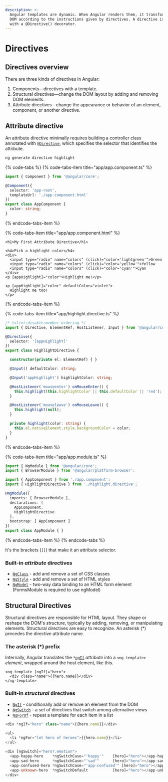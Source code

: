 ```yaml
---
description: >-
  Angular templates are dynamic. When Angular renders them, it transforms the
  DOM according to the instructions given by directives. A directive is a class
  with a @Directive() decorator.
---
```


# Directives

## Directives overview

There are three kinds of directives in Angular:

1. Components—directives with a template.
2. Structural directives—change the DOM layout by adding and removing DOM elements.
3. Attribute directives—change the appearance or behavior of an element, component, or another directive.

## Attribute directive

 An attribute directive minimally requires building a controller class annotated with `@`[`Directive`](https://angular.io/api/core/Directive), which specifies the selector that identifies the attribute.

```bash
ng generate directive highlight
```

{% code-tabs %}
{% code-tabs-item title="app/app.component.ts" %}
```typescript
import { Component } from '@angular/core';

@Component({
  selector: 'app-root',
  templateUrl: './app.component.html'
})
export class AppComponent {
  color: string;
}
```
{% endcode-tabs-item %}

{% code-tabs-item title="app/app.component.html" %}
```markup
<h1>My First Attribute Directive</h1>

<h4>Pick a highlight color</h4>
<div>
  <input type="radio" name="colors" (click)="color='lightgreen'">Green
  <input type="radio" name="colors" (click)="color='yellow'">Yellow
  <input type="radio" name="colors" (click)="color='cyan'">Cyan
</div>
<p [appHighlight]="color">Highlight me!</p>

<p [appHighlight]="color" defaultColor="violet">
  Highlight me too!
</p>
```
{% endcode-tabs-item %}

{% code-tabs-item title="app/highlight.directive.ts" %}
```typescript
/* tslint:disable:member-ordering */
import { Directive, ElementRef, HostListener, Input } from '@angular/core';

@Directive({
  selector: '[appHighlight]'
})
export class HighlightDirective {

  constructor(private el: ElementRef) { }

  @Input() defaultColor: string;

  @Input('appHighlight') highlightColor: string;

  @HostListener('mouseenter') onMouseEnter() {
    this.highlight(this.highlightColor || this.defaultColor || 'red');
  }

  @HostListener('mouseleave') onMouseLeave() {
    this.highlight(null);
  }

  private highlight(color: string) {
    this.el.nativeElement.style.backgroundColor = color;
  }
}
```
{% endcode-tabs-item %}

{% code-tabs-item title="app/app.module.ts" %}
```typescript
import { NgModule } from '@angular/core';
import { BrowserModule } from '@angular/platform-browser';

import { AppComponent } from './app.component';
import { HighlightDirective } from './highlight.directive';

@NgModule({
  imports: [ BrowserModule ],
  declarations: [
    AppComponent,
    HighlightDirective
  ],
  bootstrap: [ AppComponent ]
})
export class AppModule { }
```
{% endcode-tabs-item %}
{% endcode-tabs %}

 It's the brackets \(`[]`\) that make it an attribute selector. 

### Built-in _attribute_ directives 

* [`NgClass`](https://angular.io/guide/template-syntax#ngClass) - add and remove a set of CSS classes
* [`NgStyle`](https://angular.io/guide/template-syntax#ngStyle) - add and remove a set of HTML styles
* [`NgModel`](https://angular.io/guide/template-syntax#ngModel) - two-way data binding to an HTML form element \(FormsModule is required to use ngModel\)

##  Structural Directives

 Structural directives are responsible for HTML layout. They shape or reshape the DOM's _structure_, typically by adding, removing, or manipulating elements.  Structural directives are easy to recognize. An asterisk \(\*\) precedes the directive attribute name.

### The asterisk \(\*\) prefix <a id="the-asterisk--prefix"></a>

Internally, Angular translates the `*`[`ngIf`](https://angular.io/api/common/NgIf) _attribute_ into a `<ng-template>` _element_, wrapped around the host element, like this.

```markup
<ng-template [ngIf]="hero">
  <div class="name">{{hero.name}}</div>
</ng-template>
```

### Built-in _structural_ directives 

* [`NgIf`](https://angular.io/guide/template-syntax#ngIf) - conditionally add or remove an element from the DOM
* [`NgSwitch`](https://angular.io/guide/template-syntax#ngSwitch) - a set of directives that switch among alternative views
* [`NgForOf`](https://angular.io/guide/template-syntax#ngFor) - repeat a template for each item in a list

```typescript
<div *ngIf="hero" class="name">{{hero.name}}</div>

<ul>
  <li *ngFor="let hero of heroes">{{hero.name}}</li>
</ul>

<div [ngSwitch]="hero?.emotion">
  <app-happy-hero    *ngSwitchCase="'happy'"    [hero]="hero"></app-happy-hero>
  <app-sad-hero      *ngSwitchCase="'sad'"      [hero]="hero"></app-sad-hero>
  <app-confused-hero *ngSwitchCase="'app-confused'" [hero]="hero"></app-confused-hero>
  <app-unknown-hero  *ngSwitchDefault           [hero]="hero"></app-unknown-hero>
</div>
```


